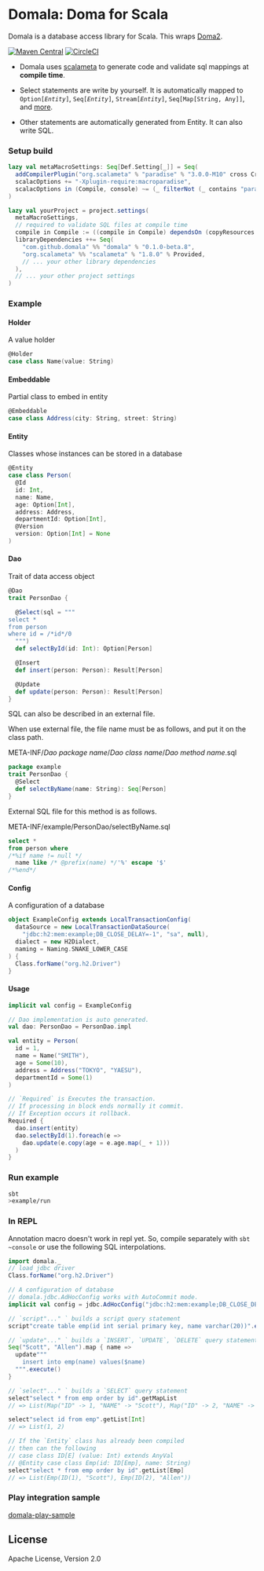 Domala: Doma for Scala
======================

Domala is a database access library for Scala. This wraps [Doma2](https://github.com/domaframework/doma).

[![Maven Central](https://maven-badges.herokuapp.com/maven-central/com.github.domala/domala_2.12/badge.svg)](https://maven-badges.herokuapp.com/maven-central/com.github.domala/domala_2.12)
[![CircleCI](https://circleci.com/gh/bakenezumi/domala.svg?style=svg)](https://circleci.com/gh/bakenezumi/domala)

- Domala uses [scalameta](http://scalameta.org/paradise/) to generate code and validate sql mappings at **compile time**.

- Select statements are write by yourself. It is automatically mapped to `Option[`*`Entity`*`]`, `Seq[`*`Entity`*`]`, `Stream[`*`Entity`*`]`, `Seq[Map[String, Any]]`, and [more](./notes/specification.md#mapable-types).

- Other statements are automatically generated from Entity. It can also write SQL.


### Setup build

```scala
lazy val metaMacroSettings: Seq[Def.Setting[_]] = Seq(
  addCompilerPlugin("org.scalameta" % "paradise" % "3.0.0-M10" cross CrossVersion.full),
  scalacOptions += "-Xplugin-require:macroparadise",
  scalacOptions in (Compile, console) ~= (_ filterNot (_ contains "paradise")) // macroparadise plugin doesn't work in repl yet.
)

lazy val yourProject = project.settings(
  metaMacroSettings,
  // required to validate SQL files at compile time
  compile in Compile := ((compile in Compile) dependsOn (copyResources in Compile)).value,
  libraryDependencies ++= Seq(
    "com.github.domala" %% "domala" % "0.1.0-beta.8",
    "org.scalameta" %% "scalameta" % "1.8.0" % Provided,    
    // ... your other library dependencies
  ),
  // ... your other project settings
)

```

### Example

#### Holder
A value holder

```scala
@Holder
case class Name(value: String)
```

#### Embeddable

Partial class to embed in entity

```scala
@Embeddable
case class Address(city: String, street: String)
```

#### Entity
Classes whose instances can be stored in a database

```scala
@Entity
case class Person(
  @Id
  id: Int,
  name: Name,
  age: Option[Int],
  address: Address,
  departmentId: Option[Int],
  @Version
  version: Option[Int] = None
)
```

#### Dao
Trait of data access object

```scala
@Dao
trait PersonDao {

  @Select(sql = """
select *
from person
where id = /*id*/0
  """)
  def selectById(id: Int): Option[Person]

  @Insert
  def insert(person: Person): Result[Person]

  @Update
  def update(person: Person): Result[Person]
}
```

SQL can also be described in an external file.

When use external file, the file name must be as follows, and put it on the class path.

META-INF/_Dao package name_/_Dao class name_/_Dao method name_.sql



```scala
package example
trait PersonDao {
  @Select
  def selectByName(name: String): Seq[Person]
}
```
External SQL file for this method is as follows.

META-INF/example/PersonDao/selectByName.sql

```sql
select *
from person where
/*%if name != null */
  name like /* @prefix(name) */'%' escape '$'
/*%end*/
```

#### Config
A configuration of a database

```scala
object ExampleConfig extends LocalTransactionConfig(
  dataSource = new LocalTransactionDataSource(
    "jdbc:h2:mem:example;DB_CLOSE_DELAY=-1", "sa", null),
  dialect = new H2Dialect,
  naming = Naming.SNAKE_LOWER_CASE
) {
  Class.forName("org.h2.Driver")
}
```

#### Usage
```scala  
implicit val config = ExampleConfig

// Dao implementation is auto generated.
val dao: PersonDao = PersonDao.impl 

val entity = Person(
  id = 1,
  name = Name("SMITH"),
  age = Some(10),
  address = Address("TOKYO", "YAESU"),
  departmentId = Some(1)
)

// `Required` is Executes the transaction.
// If processing in block ends normally it commit.
// If Exception occurs it rollback.
Required {
  dao.insert(entity)
  dao.selectById(1).foreach(e =>
    dao.update(e.copy(age = e.age.map(_ + 1)))
  )
}
```

### Run example

```sh
sbt
>example/run
```

### In REPL

Annotation macro doesn't work in repl yet.
So, compile separately with `sbt ~console` or use the following SQL interpolations. 

```scala
import domala._
// load jdbc driver
Class.forName("org.h2.Driver")

// A configuration of database
// domala.jdbc.AdHocConfig works with AutoCommit mode.
implicit val config = jdbc.AdHocConfig("jdbc:h2:mem:example;DB_CLOSE_DELAY=-1")

// `script"..." ` builds a script query statement
script"create table emp(id int serial primary key, name varchar(20))".execute()

// `update"..." ` builds a `INSERT`, `UPDATE`, `DELETE` query statement
Seq("Scott", "Allen").map { name =>
  update"""
    insert into emp(name) values($name)
  """.execute()
}

// `select"..." ` builds a `SELECT` query statement
select"select * from emp order by id".getMapList
// => List(Map("ID" -> 1, "NAME" -> "Scott"), Map("ID" -> 2, "NAME" -> "Allen"))

select"select id from emp".getList[Int]
// => List(1, 2)

// If the `Entity` class has already been compiled
// then can the following 
// case class ID[E] (value: Int) extends AnyVal
// @Entity case class Emp(id: ID[Emp], name: String) 
select"select * from emp order by id".getList[Emp]
// => List(Emp(ID(1), "Scott"), Emp(ID(2), "Allen"))

```

### Play integration sample

[domala-play-sample](https://github.com/bakenezumi/domala-play-sample)

License
--------
Apache License, Version 2.0
